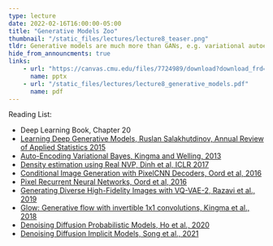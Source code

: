 ```yaml
---
type: lecture
date: 2022-02-16T16:00:00-05:00
title: "Generative Models Zoo"
thumbnail: "/static_files/lectures/lecture8_teaser.png"
tldr: Generative models are much more than GANs, e.g. variational autoencoder, normalizing flows, etc.) 
hide_from_announcments: true
links:
    - url: "https://canvas.cmu.edu/files/7724989/download?download_frd=1"
      name: pptx
    - url: "/static_files/lectures/lecture8_generative_models.pdf"
      name: pdf
---
```

Reading List:
- Deep Learning Book, Chapter 20
- [Learning Deep Generative Models, Ruslan Salakhutdinov, Annual Review of Applied Statistics 2015](https://www.cs.cmu.edu/~rsalakhu/papers/annrev.pdf)
- [Auto-Encoding Variational Bayes, Kingma and Welling, 2013](https://arxiv.org/abs/1312.6114)
- [Density estimation using Real NVP, Dinh et al, ICLR 2017](https://arxiv.org/abs/1605.08803)
- [Conditional Image Generation with PixelCNN Decoders, Oord et al, 2016](https://arxiv.org/abs/1606.05328)
- [Pixel Recurrent Neural Networks, Oord et al, 2016](https://arxiv.org/abs/1601.06759)
- [Generating Diverse High-Fidelity Images with VQ-VAE-2, Razavi et al., 2019](https://arxiv.org/abs/1906.00446)
- [Glow: Generative flow with invertible 1x1 convolutions, Kingma et al., 2018](https://arxiv.org/abs/1807.03039)
- [Denoising Diffusion Probabilistic Models, Ho et al., 2020](https://arxiv.org/abs/2006.11239)
- [Denoising Diffusion Implicit Models, Song et al., 2021](https://arxiv.org/pdf/2010.02502.pdf)